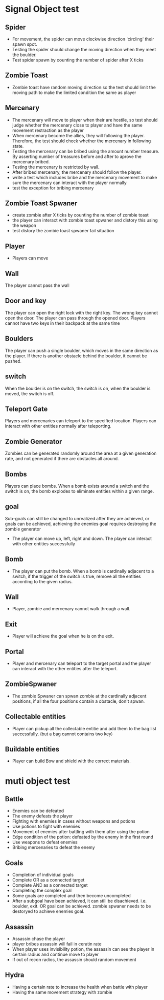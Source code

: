 # Signal Object test
## Spider
- For movement, the spider can move clockwise direction 'circling' their spawn spot.
- Testing the spider should change the moving direction when they meet the boulder.
- Test spider spawn by counting the number of spider after X ticks

## Zombie Toast
- Zombie toast have random moving direction so the test should limit the moving path to make the limited condition the same as player
## Mercenary
- The mercenary will move to player when their are hostile, so test should judge whether the mercenary close to player and have the same movement restraction as the player
- When mercenary become the allies, they will following the player. Therefore, the test should check whether the mercenary in following state.
- Testing the mercenary can be bribed using the amount number treasure. By asserting number of treasures before and after to aprove the mercenary bribed.
- Testing the mercenary is restricted by wall.
- After bribed mercenary, the mercenary should follow the player.
- write a test which includes bribe and the mercenary movement to make sure the mercenary can interact with the player normally
- test the exception for bribing mercenary

## Zombie Toast Spwaner
- create zombie after X ticks by counting the number of zombie toast
- the player can interact with zombie toast spwaner and distory this using the weapon
- test distory the zombie toast spwaner fail situation
## Player
- Players can move
## Wall
The player cannot pass the wall

## Door and key
The player can open the right lock with the right key. 
The wrong key cannot open the door. 
The player can pass through the opened door. 
Players cannot have two keys in their backpack at the same time

## Boulders
The player can push a single boulder, which moves in the same direction as the player. 
If there is another obstacle behind the boulder, it cannot be pushed.

## switch
When the boulder is on the switch, the switch is on, when the boulder is moved, the switch is off.

## Teleport Gate
Players and mercenaries can teleport to the specified location. 
Players can interact with other entities normally after teleporting.

## Zombie Generator
Zombies can be generated randomly around the area at a given generation rate, and not generated if there are obstacles all around.

## Bombs
Players can place bombs. When a bomb exists around a switch and the switch is on, the bomb explodes to eliminate entities within a given range.

## goal
Sub-goals can still be changed to unrealized after they are achieved, or goals can be achieved, achieving the enemies goal requires destroying the zombie generator
- The player can move up, left, right and down. The player can interact with other entities successfully


## Bomb
- The player can put the bomb. When a bomb is cardinally adjacent to a switch, if the trigger of the switch is true, remove all the entities according to the given radius.


## Wall
- Player, zombie and mercenary cannot walk through a wall.

## Exit
- Player will achieve the goal when he is on the exit.

## Portal
- Player and mercenary can teleport to the target portal and the player can interact with the other entities after the teleport.

## ZombieSpwaner
- The zombie Spwaner can spwan zombie at the cardinally adjacent positions, if all the four positions contain a obstacle, don't spwan.


## Collectable entities
- Player can pickup all the collectable entitie and add them to the bag list successfully. (but a bag cannot contains two key)

## Buildable entities
- Player can build Bow and shield with the correct materials.

# muti object test
## Battle
- Enemies can be defeated
- The enemy defeats the player
- Fighting with enemies in cases without weapons and potions
- Use potions to fight with enemies
- Movement of enemies after battling with them after using the potion
- Edge condition of the potion: defeated by the enemy in the first round
- Use weapons to defeat enemies
- Bribing mercenaries to defeat the enemy

## Goals
- Completion of individual goals
- Complete OR as a connected target
- Complete AND as a connected target
- Completing the complex goal
- Some goals are completed and then become uncompleted
- After a subgoal have been achieved, it can still be disachieved. i.e. boulder, exit. OR goal can be achieved. zombie spwaner needs to be destoryed to achieve enemies goal.



## Assassin
- Assassin chase the player
- player bribes assassin will fail in ceratin rate
- When player uses invisibility potion, the assassin can see the player in certain radius and continue move to player
- If out of recon radios, the assassin should random movement

## Hydra
- Having a certain rate to increase the health when battle with player
- Having the same movement strategy with zombie
